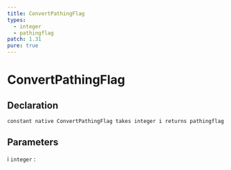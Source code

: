 ```yaml
---
title: ConvertPathingFlag
types:
  - integer
  - pathingflag
patch: 1.31
pure: true
---
```


# ConvertPathingFlag

## Declaration

```jass
constant native ConvertPathingFlag takes integer i returns pathingflag
```

## Parameters
i `integer`
: 
